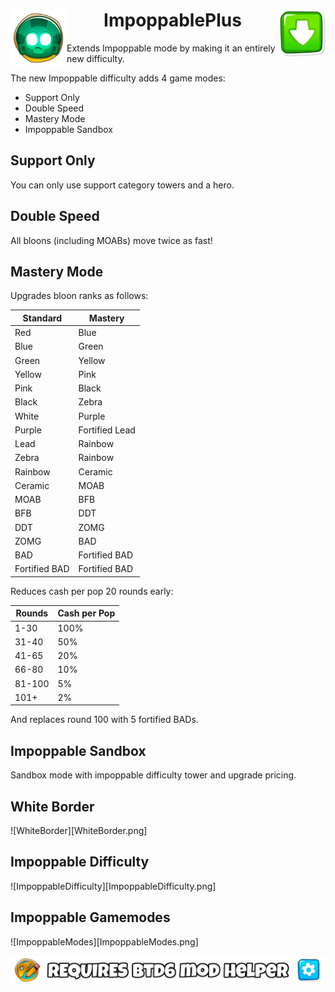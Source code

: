 <h1 align="center">
<a href="https://github.com/Ross-TheBoss/ImpoppablePlus/releases/latest/download/ImpoppablePlus.dll">
    <img align="left" alt="Icon" height="90" src="Icon.png">
    <img align="right" alt="Download" height="75" src="https://raw.githubusercontent.com/gurrenm3/BTD-Mod-Helper/master/BloonsTD6%20Mod%20Helper/Resources/DownloadBtn.png">
</a>
ImpoppablePlus
</h1>


Extends Impoppable mode by making it an entirely new difficulty.

The new Impoppable difficulty adds 4 game modes: 
- Support Only
- Double Speed
- Mastery Mode
- Impoppable Sandbox

## Support Only
You can only use support category towers and a hero.

## Double Speed
All bloons (including MOABs) move twice as fast!

## Mastery Mode
Upgrades bloon ranks as follows:

|Standard|Mastery|
|-|-|
|Red|Blue|
|Blue|Green|
|Green|Yellow|
|Yellow|Pink|
|Pink|Black|
|Black|Zebra|
|White|Purple|
|Purple|Fortified Lead|
|Lead|Rainbow|
|Zebra|Rainbow|
|Rainbow|Ceramic|
|Ceramic|MOAB|
|MOAB|BFB|
|BFB|DDT|
|DDT|ZOMG|
|ZOMG|BAD|
|BAD|Fortified BAD|
|Fortified BAD|Fortified BAD|

Reduces cash per pop 20 rounds early:

|Rounds|Cash per Pop|
|-|-|
|1-30|100%|
|31-40|50%|
|41-65|20%|
|66-80|10%|
|81-100|5%|
|101+|2%|

And replaces round 100 with 5 fortified BADs. 

## Impoppable Sandbox
Sandbox mode with impoppable difficulty tower and upgrade pricing.

## White Border
![WhiteBorder][WhiteBorder.png]
## Impoppable Difficulty
![ImpoppableDifficulty][ImpoppableDifficulty.png]
## Impoppable Gamemodes
![ImpoppableModes][ImpoppableModes.png]

[![Requires BTD6 Mod Helper](https://raw.githubusercontent.com/gurrenm3/BTD-Mod-Helper/master/banner.png)](https://github.com/gurrenm3/BTD-Mod-Helper#readme)
